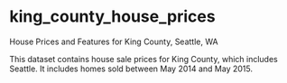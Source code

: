 # king_county_house_prices
House Prices and Features for King County, Seattle, WA

This dataset contains house sale prices for King County, which includes Seattle. It includes homes sold between May 2014 and May 2015.
